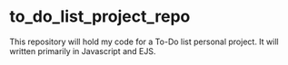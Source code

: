 # to_do_list_project_repo
This repository will hold my code for a To-Do list personal project. It will written primarily in Javascript and EJS.
